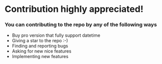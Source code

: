 # Contribution highly appreciated!

### You can contributing to the repo by any of the following ways
- Buy pro version that fully support datetime
- Giving a star to the repo :-)
- Finding and reporting bugs
- Asking for new nice features
- Implementing new features